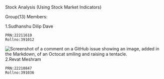Stock Analysis (Using Stock Market Indicators)

Group(13) Members:

1.Sudhanshu Dilip Dave 

    PRN:22211610
    Rollno:391012
![Screenshot of a comment on a GitHub issue showing an image, added in the Markdown, of an Octocat smiling and raising a tentacle.]([https://github.com/sudhanshu-dave/Stock-Analysis/blob/main/Certificates/Screenshot%202025-04-25%20235815.png](https://github.com/sudhanshu-dave/Stock-Analysis/blob/main/Certificates/391012_Sudhanshu%20Dave.png))
2.Revat Meshram

    PRN:22210847
    Rollno:391036
